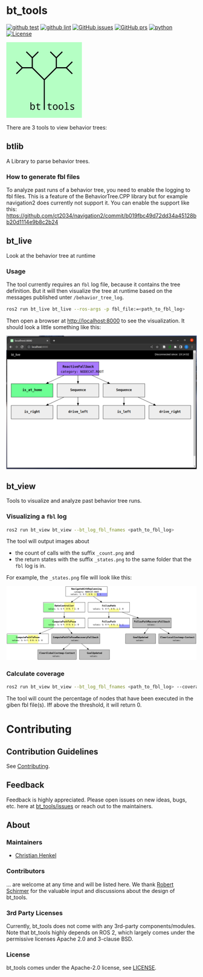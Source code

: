 # bt_tools

[![github test](https://img.shields.io/github/actions/workflow/status/boschresearch/bt_tools/industrial_ci.yml?label=test&style=flat-square)](https://github.com/boschresearch/bt_tools/actions/workflows/industrial_ci.yml)
[![github lint](https://img.shields.io/github/actions/workflow/status/boschresearch/bt_tools/lint.yaml?label=lint&style=flat-square)](https://github.com/boschresearch/bt_tools/actions/workflows/lint.yaml)
[![GitHub issues](https://img.shields.io/github/issues/boschresearch/bt_tools.svg?style=flat-square)](https://github.com/boschresearch/bt_tools/issues)
[![GitHub prs](https://img.shields.io/github/issues-pr/boschresearch/bt_tools.svg?style=flat-square)](https://github.com/boschresearch/bt_tools/pulls)
[![python](https://img.shields.io/github/languages/top/boschresearch/bt_tools.svg?style=flat-square)](https://github.com/boschresearch/bt_tools/search?l=python)
[![License](https://img.shields.io/badge/license-Apache%202-blue.svg?style=flat-square)](https://github.com/boschresearch/bt_tools/blob/main/LICENSE)

<img src="bt_tools_common/doc/logo.png" alt="bt_tools logo" width="200"/>

There are 3 tools to view behavior trees:

## btlib

A Library to parse behavior trees.

### How to generate fbl files

To analyze past runs of a behavior tree, you need to enable the logging to fbl files. This is a feature of the BehaviorTree.CPP library but for example navigation2 does currently not support it.
You can enable the support like this: <https://github.com/ct2034/navigation2/commit/b019fbc49d72dd34a45128bb20d1114e9b8c2b24>

## bt_live

Look at the behavior tree at runtime

### Usage

The tool currently requires an `fbl` log file, because it contains the tree definition.
But it will then visualize the tree at runtime based on the messages published unter `/behavior_tree_log`.

```bash
ros2 run bt_live bt_live --ros-args -p fbl_file:=<path_to_fbl_log>
```

Then open a browser at <http://localhost:8000> to see the visualization.
It should look a little something like this:

<img src="bt_live/doc/bt_live_browser.png" width="600" />

## bt_view

Tools to visualize and analyze past behavior tree runs.

### Visualizing a `fbl` log

```bash
ros2 run bt_view bt_view --bt_log_fbl_fnames <path_to_fbl_log>
```

The tool will output images about

- the count of calls with the suffix `_count.png` and
- the return states with the suffix `_states.png`
to the same folder that the `fbl` log is in.

For example, the `_states.png` file will look like this:

<img src="bt_view/test/_test_data/reference/bt_trace_other_fbl_log_states.png" width="600" />

### Calculate coverage

```bash
ros2 run bt_view bt_view --bt_log_fbl_fnames <path_to_fbl_log> --coverage-threshold <threshold>
```

The tool will count the percentage of nodes that have been executed in the giben fbl file(s). Iff above the threshold, it will return 0.

# Contributing

## Contribution Guidelines

See [Contributing](./CONTRIBUTING.md).

## Feedback

Feedback is highly appreciated. Please open issues on new ideas, bugs, etc. here at [bt_tools/issues](https://github.com/boschresearch/bt_tools/issues) or reach out to the maintainers.

## About

### Maintainers

- [Christian Henkel](https://github.com/ct2034)

### Contributors

... are welcome at any time and will be listed here. We thank [Robert Schirmer](https://www.linkedin.com/in/robertschirmer/) for the valuable input and discussions about the design of bt_tools.

### 3rd Party Licenses

Currently, bt_tools does not come with any 3rd-party components/modules. Note that bt_tools highly depends on ROS 2, which largely comes under the permissive licenses Apache 2.0 and 3-clause BSD.

### License

bt_tools comes under the Apache-2.0 license, see [LICENSE](./LICENSE).
